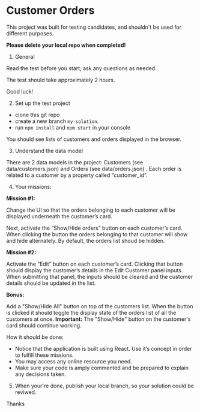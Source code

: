 # Customer Orders

This project was built for testing candidates, and shouldn't be used for different purposes.

**Please delete your local repo when completed!**

1.	General

Read the test before you start, ask any questions as needed.

The test should take approximately 2 hours.

Good luck!

2.	Set up the test project

 - clone this git repo
 - create a new branch `my-solution`.
 - run	`npm install` and `npm start` in your console

You should see lists of customers and orders displayed in the browser.

3.	Understand the data model

There are 2 data models in the project: Customers (see data/customers.json) and Orders (see data/orders.json) . Each order is related to a customer by a property called “customer_id”.

4.	Your missions:

**Mission #1:**

Change the UI so that the orders belonging to each customer will be displayed underneath the customer’s card.

Next, activate the “Show/Hide orders” button on each customer’s card. When clicking the button the orders belonging to that customer will show and hide alternately. By default, the orders list shoud be hidden.

**Mission #2:**

Activate the “Edit” button on each customer’s card. Clicking that button should display the customer’s details in the Edit Customer panel inputs. When submitting that panel, the inputs should be cleared and the customer details should be updated in the list.

**Bonus:**

Add a "Show/Hide All" button on top of the customers list. When the button is clicked it should toggle the display state of the orders list of all the customers at once. **Important:** The "Show/Hide" button on the customer's card should continue working.

How it should be done:

-	Notice that the application is built using React. Use it’s concept in order to fulfill these missions.
-	You may access any online resource you need.
-	Make sure your code is amply commented and be prepared to explain any decisions taken.

5. When your're done, publish your local branch, so your solution could be reviwed.

Thanks

